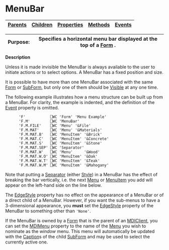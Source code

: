 




<h1 class="heading"><span class="name">MenuBar</span></h1>

| [Parents](../ParentLists/MenuBar.htm) | [Children](../ChildLists/MenuBar.htm) | [Properties](../PropLists/MenuBar.htm) | [Methods](../MethodLists/MenuBar.htm) | [Events](../EventLists/MenuBar.htm) |
| --- | --- | --- | --- | ---  |


| Purpose: | Specifies a horizontal menu bar displayed at the top of a [Form](../a-z/form.md) . |
| --- | ---  |


**Description**


Unless it is made invisible the MenuBar is always available to the user to initiate actions or to select options. A MenuBar has a fixed position and size.



It is possible to have more than one MenuBar associated with the same [Form](../a-z/form.md) or [SubForm](../a-z/subform.md), but only one of them should be [Visible](../a-z/visible.md) at any one time.


The following example illustrates how a menu structure can be built up from a MenuBar. For clarity, the example is indented, and the definition of the [Event](../a-z/event.md) property is omitted.
```apl
      'F'           ⎕WC 'Form' 'Menu Example'
      'F.M'         ⎕WC 'MenuBar'
      'F.M.FILE'    ⎕WC 'Menu' '&File'
      'F.M.MAT'     ⎕WC 'Menu' '&Materials'
      'F.M.MAT.B'   ⎕WC 'MenuItem' '&Brick'
      'F.M.MAT.C'   ⎕WC 'MenuItem' '&Concrete'
      'F.M.MAT.S'   ⎕WC 'MenuItem' '&Stone'
      'F.M.MAT.SEP' ⎕WC 'Separator'
      'F.M.MAT.W'   ⎕WC 'Menu'     '&Wood'
      'F.M.MAT.W.O' ⎕WC 'MenuItem' '&Oak'
      'F.M.MAT.W.T' ⎕WC 'MenuItem' '&Teak'
      'F.M.MAT.W.M' ⎕WC 'MenuItem' '&Mahogany'
```


Note that putting a [Separator](../a-z/separator.md) (either [Style](../a-z/style.md)) in a MenuBar has the effect of breaking the bar vertically, i.e. the next [Menu](../a-z/menu.md) or [MenuItem](../a-z/menuitem.md) you add will appear on the left-hand side on the line below.


The [EdgeStyle](../a-z/edgestyle.md) property has no effect on the appearance of a MenuBar or of a direct child of a MenuBar. However, if you want the sub-menus to have a 3-dimensional appearance, you **must** set the [EdgeStyle](../a-z/edgestyle.md) property of the MenuBar to something other than `'None'`.


If the MenuBar is owned by a [Form](../a-z/form.md) that is the parent of an [MDIClient](../a-z/mdiclient.md), you can set the [MDIMenu](../a-z/mdimenu.md) property to the name of the [Menu](../a-z/menu.md) you wish to nominate as the *window*  menu. This menu will automatically be updated with the [Caption](../a-z/caption.md)s of the child [SubForm](../a-z/subform.md) and may be used to select the currently active one.


